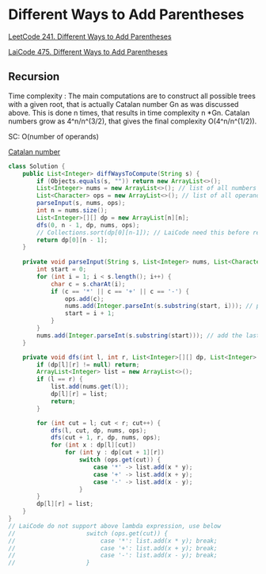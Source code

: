 # Different Ways to Add Parentheses
[LeetCode 241. Different Ways to Add Parentheses](https://leetcode.com/problems/different-ways-to-add-parentheses/submissions/)

[LaiCode 475. Different Ways to Add Parentheses](https://app.laicode.io/app/problem/475)

## Recursion
Time complexity : The main computations are to construct all possible trees with a given root, that is actually Catalan number Gn
as was discussed above. This is done n times, that results in time complexity n *Gn. Catalan numbers grow as 4^n/n^(3/2), that gives the final complexity
O(4^n/n^(1/2)).

SC: O(number of operands)

[Catalan number](https://en.wikipedia.org/wiki/Catalan_number)
```java
class Solution {
    public List<Integer> diffWaysToCompute(String s) {
        if (Objects.equals(s, "")) return new ArrayList<>();
        List<Integer> nums = new ArrayList<>(); // list of all numbers from input
        List<Character> ops = new ArrayList<>(); // list of all operands from input
        parseInput(s, nums, ops);
        int n = nums.size();
        List<Integer>[][] dp = new ArrayList[n][n];
        dfs(0, n - 1, dp, nums, ops);
        // Collections.sort(dp[0][n-1]); // LaiCode need this before return
        return dp[0][n - 1];
    }
    
    private void parseInput(String s, List<Integer> nums, List<Character> ops) {
        int start = 0;
        for (int i = 1; i < s.length(); i++) {
            char c = s.charAt(i);
            if (c == '*' || c == '+' || c == '-') {
                ops.add(c);
                nums.add(Integer.parseInt(s.substring(start, i))); // parse numbers
                start = i + 1;
            }
        }
        nums.add(Integer.parseInt(s.substring(start))); // add the last number
    }

    private void dfs(int l, int r, List<Integer>[][] dp, List<Integer> nums, List<Character> ops) {
        if (dp[l][r] != null) return;
        ArrayList<Integer> list = new ArrayList<>();
        if (l == r) {
            list.add(nums.get(l));
            dp[l][r] = list;
            return;
        }

        for (int cut = l; cut < r; cut++) {
            dfs(l, cut, dp, nums, ops);
            dfs(cut + 1, r, dp, nums, ops);
            for (int x : dp[l][cut])
                for (int y : dp[cut + 1][r])
                    switch (ops.get(cut)) {
                        case '*' -> list.add(x * y);
                        case '+' -> list.add(x + y);
                        case '-' -> list.add(x - y);
                    }
        }
        dp[l][r] = list;
    }
}
// LaiCode do not support above lambda expression, use below
//                    switch (ops.get(cut)) {
//                        case '*': list.add(x * y); break;
//                        case '+': list.add(x + y); break;
//                        case '-': list.add(x - y); break;
//                    }
```
